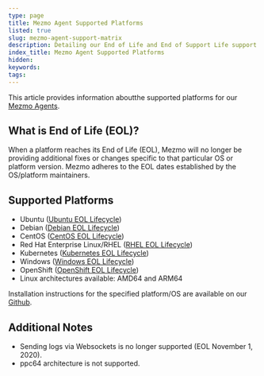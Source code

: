 ```yaml
---
type: page
title: Mezmo Agent Supported Platforms
listed: true
slug: mezmo-agent-support-matrix
description: Detailing our End of Life and End of Support Life support for the Mezmo Agent.
index_title: Mezmo Agent Supported Platforms
hidden: 
keywords: 
tags: 
---
```


This article provides information aboutthe supported platforms for our [Mezmo Agents](/docs/introducing-the-agent).

## What is End of Life (EOL)?

When a platform reaches its End of Life (EOL), Mezmo will no longer be providing additional fixes or changes specific to that particular OS or platform version. Mezmo adheres to the EOL dates established by the OS/platform maintainers.

## Supported Platforms

- Ubuntu ([Ubuntu EOL Lifecycle](https://ubuntu.com/about/release-cycle))
- Debian ([Debian EOL Lifecycle](https://endoflife.software/operating-systems/linux/debian))
- CentOS ([CentOS EOL Lifecycle](https://endoflife.date/centos))
- Red Hat Enterprise Linux/RHEL ([RHEL EOL Lifecycle](https://access.redhat.com/support/policy/updates/errata))
- Kubernetes ([Kubernetes EOL Lifecycle](https://endoflife.date/kubernetes))
- Windows ([Windows EOL Lifecycle](https://learn.microsoft.com/en-us/lifecycle/products/windows-10-enterprise-and-education))
- OpenShift ([OpenShift EOL Lifecycle](https://access.redhat.com/support/policy/updates/openshift))
- Linux architectures available: AMD64 and ARM64 

Installation instructions for the specified platform/OS are available on our [Github](https://github.com/logdna/logdna-agent-v2/tree/master?tab=readme-ov-file#managing-deployments).

## Additional Notes

- Sending logs via Websockets is no longer supported (EOL November 1, 2020).
- ppc64 architecture is not supported.